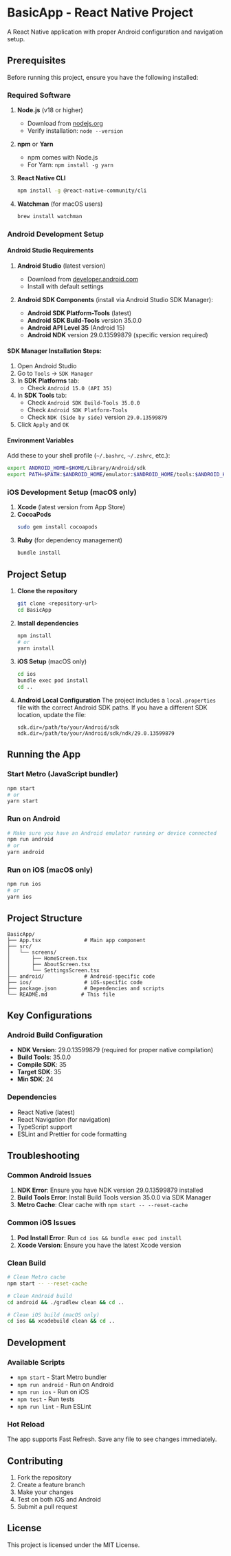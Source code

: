 # BasicApp - React Native Project

A React Native application with proper Android configuration and navigation setup.

## Prerequisites

Before running this project, ensure you have the following installed:

### Required Software

1. **Node.js** (v18 or higher)

   - Download from [nodejs.org](https://nodejs.org/)
   - Verify installation: `node --version`

2. **npm** or **Yarn**

   - npm comes with Node.js
   - For Yarn: `npm install -g yarn`

3. **React Native CLI**

   ```bash
   npm install -g @react-native-community/cli
   ```

4. **Watchman** (for macOS users)
   ```bash
   brew install watchman
   ```

### Android Development Setup

#### Android Studio Requirements

1. **Android Studio** (latest version)

   - Download from [developer.android.com](https://developer.android.com/studio)
   - Install with default settings

2. **Android SDK Components** (install via Android Studio SDK Manager):
   - **Android SDK Platform-Tools** (latest)
   - **Android SDK Build-Tools** version 35.0.0
   - **Android API Level 35** (Android 15)
   - **Android NDK** version 29.0.13599879 (specific version required)

#### SDK Manager Installation Steps:

1. Open Android Studio
2. Go to `Tools` → `SDK Manager`
3. In **SDK Platforms** tab:
   - Check `Android 15.0 (API 35)`
4. In **SDK Tools** tab:
   - Check `Android SDK Build-Tools 35.0.0`
   - Check `Android SDK Platform-Tools`
   - Check `NDK (Side by side)` version `29.0.13599879`
5. Click `Apply` and `OK`

#### Environment Variables

Add these to your shell profile (`~/.bashrc`, `~/.zshrc`, etc.):

```bash
export ANDROID_HOME=$HOME/Library/Android/sdk
export PATH=$PATH:$ANDROID_HOME/emulator:$ANDROID_HOME/tools:$ANDROID_HOME/tools/bin:$ANDROID_HOME/platform-tools
```

### iOS Development Setup (macOS only)

1. **Xcode** (latest version from App Store)
2. **CocoaPods**
   ```bash
   sudo gem install cocoapods
   ```
3. **Ruby** (for dependency management)
   ```bash
   bundle install
   ```

## Project Setup

1. **Clone the repository**

   ```bash
   git clone <repository-url>
   cd BasicApp
   ```

2. **Install dependencies**

   ```bash
   npm install
   # or
   yarn install
   ```

3. **iOS Setup** (macOS only)

   ```bash
   cd ios
   bundle exec pod install
   cd ..
   ```

4. **Android Local Configuration**
   The project includes a `local.properties` file with the correct Android SDK paths. If you have a different SDK location, update the file:
   ```
   sdk.dir=/path/to/your/Android/sdk
   ndk.dir=/path/to/your/Android/sdk/ndk/29.0.13599879
   ```

## Running the App

### Start Metro (JavaScript bundler)

```bash
npm start
# or
yarn start
```

### Run on Android

```bash
# Make sure you have an Android emulator running or device connected
npm run android
# or
yarn android
```

### Run on iOS (macOS only)

```bash
npm run ios
# or
yarn ios
```

## Project Structure

```
BasicApp/
├── App.tsx              # Main app component
├── src/
│   └── screens/
│       ├── HomeScreen.tsx
│       ├── AboutScreen.tsx
│       └── SettingsScreen.tsx
├── android/             # Android-specific code
├── ios/                 # iOS-specific code
├── package.json         # Dependencies and scripts
└── README.md           # This file
```

## Key Configurations

### Android Build Configuration

- **NDK Version**: 29.0.13599879 (required for proper native compilation)
- **Build Tools**: 35.0.0
- **Compile SDK**: 35
- **Target SDK**: 35
- **Min SDK**: 24

### Dependencies

- React Native (latest)
- React Navigation (for navigation)
- TypeScript support
- ESLint and Prettier for code formatting

## Troubleshooting

### Common Android Issues

1. **NDK Error**: Ensure you have NDK version 29.0.13599879 installed
2. **Build Tools Error**: Install Build Tools version 35.0.0 via SDK Manager
3. **Metro Cache**: Clear cache with `npm start -- --reset-cache`

### Common iOS Issues

1. **Pod Install Error**: Run `cd ios && bundle exec pod install`
2. **Xcode Version**: Ensure you have the latest Xcode version

### Clean Build

```bash
# Clean Metro cache
npm start -- --reset-cache

# Clean Android build
cd android && ./gradlew clean && cd ..

# Clean iOS build (macOS only)
cd ios && xcodebuild clean && cd ..
```

## Development

### Available Scripts

- `npm start` - Start Metro bundler
- `npm run android` - Run on Android
- `npm run ios` - Run on iOS
- `npm test` - Run tests
- `npm run lint` - Run ESLint

### Hot Reload

The app supports Fast Refresh. Save any file to see changes immediately.

## Contributing

1. Fork the repository
2. Create a feature branch
3. Make your changes
4. Test on both iOS and Android
5. Submit a pull request

## License

This project is licensed under the MIT License.
